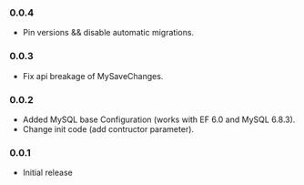 ﻿### 0.0.4

 * Pin versions && disable automatic migrations.

### 0.0.3

 * Fix api breakage of MySaveChanges.

### 0.0.2

 * Added MySQL base Configuration (works with EF 6.0 and MySQL 6.8.3).
 * Change init code (add contructor parameter).

### 0.0.1

 * Initial release
